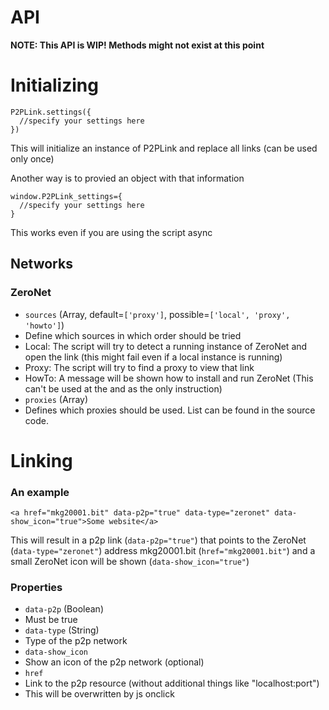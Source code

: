 # API
**NOTE: This API is WIP! Methods might not exist at this point**

# Initializing
```
P2PLink.settings({
  //specify your settings here
})
```
This will initialize an instance of P2PLink and replace all links (can be used only once)

Another way is to provied an object with that information
```
window.P2PLink_settings={
  //specify your settings here
}
```
This works even if you are using the script async

## Networks
### ZeroNet
 - `sources` (Array, default=`['proxy']`, possible=`['local', 'proxy', 'howto']`)
  - Define which sources in which order should be tried
   - Local: The script will try to detect a running instance of ZeroNet and open the link (this might fail even if a local instance is running)
   - Proxy: The script will try to find a proxy to view that link
   - HowTo: A message will be shown how to install and run ZeroNet (This can't be used at the and as the only instruction)
 - `proxies` (Array)
  - Defines which proxies should be used. List can be found in the source code.

# Linking
### An example
`<a href="mkg20001.bit" data-p2p="true" data-type="zeronet" data-show_icon="true">Some website</a>`

This will result in a p2p link (`data-p2p="true"`) that points to the ZeroNet (`data-type="zeronet"`) address mkg20001.bit (`href="mkg20001.bit"`) and a small ZeroNet icon will be shown (`data-show_icon="true"`)

### Properties
 - `data-p2p` (Boolean)
  - Must be true
 - `data-type` (String)
  - Type of the p2p network
 - `data-show_icon`
  - Show an icon of the p2p network (optional)
 - `href`
  - Link to the p2p resource (without additional things like "localhost:port")
  - This will be overwritten by js onclick

